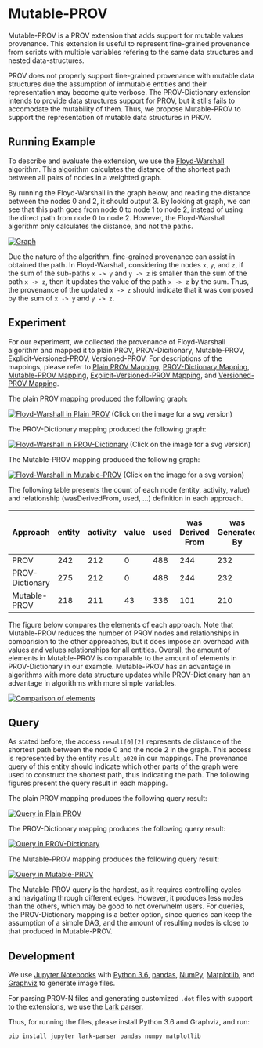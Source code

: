 # Mutable-PROV

Mutable-PROV is a PROV extension that adds support for mutable values provenance. This extension is useful to represent fine-grained provenance from scripts with multiple variables refering to the same data structures and nested data-structures.


PROV does not properly support fine-grained provenance with mutable data structures due the assumption of immutable entities and their representation may become quite verbose. The PROV-Dictionary extension intends to provide data structures support for PROV, but it stills fails to accomodate the mutability of them. Thus, we propose Mutable-PROV to support the representation of mutable data structures in PROV.

## Running Example

To describe and evaluate the extension, we use the [Floyd-Warshall](https://github.com/dew-uff/mutable-PROV/tree/master/algorithm.py) algorithm. This algorithm calculates the distance of the shortest path between all pairs of nodes in a weighted graph.

By running the Floyd-Warshall in the graph below, and reading the distance between the nodes 0 and 2, it should output 3. By looking at graph, we can see that this path goes from node 0 to node 1 to node 2, instead of using the direct path from node 0 to node 2. However, the Floyd-Warshall algorithm only calculates the distance, and not the paths.

[![Graph](https://github.com/dew-uff/mutable-prov/raw/master/graphs/graph.png)](https://github.com/dew-uff/mutable-prov/raw/master/graphs/graph.svg)

Due the nature of the algorithm, fine-grained provenance can assist in obtained the path. In Floyd-Warshall, considering the nodes `x`, `y`, and `z`, if the sum of the sub-paths `x -> y` and `y -> z` is smaller than the sum of the path `x -> z`, then it updates the value of the path `x -> z` by the sum. Thus, the provenance of the updated `x -> z` should indicate that it was composed by the sum of `x -> y` and `y -> z`.

## Experiment

For our experiment, we collected the provenance of Floyd-Warshall algorithm and mapped it to plain PROV, PROV-Dicitionary, Mutable-PROV, Explicit-Versioned-PROV, Versioned-PROV. For descriptions of the mappings, please refer to [Plain PROV Mapping](prov.md), [PROV-Dictionary Mapping](prov-dictionary.md), [Mutable-PROV Mapping](mutable-prov.md), [Explicit-Versioned-PROV Mapping](explicit-versioned-prov.md), and [Versioned-PROV Mapping](versioned-prov.md).


The plain PROV mapping produced the following graph:

[![Floyd-Warshall in Plain PROV](https://github.com/dew-uff/mutable-prov/raw/master/plain_prov/floydwarshall.png)](https://github.com/dew-uff/mutable-prov/raw/master/plain_prov/floydwarshall.svg)
(Click on the image for a svg version)

The PROV-Dictionary mapping produced the following graph:

[![Floyd-Warshall in PROV-Dictionary](https://github.com/dew-uff/mutable-prov/raw/master/prov_dictionary/floydwarshall.png)](https://github.com/dew-uff/mutable-prov/raw/master/prov_dictionary/floydwarshall.svg)
(Click on the image for a svg version)

The Mutable-PROV mapping produced the following graph:

[![Floyd-Warshall in Mutable-PROV](https://github.com/dew-uff/mutable-prov/raw/master/mutable_prov/floydwarshall.png)](https://github.com/dew-uff/mutable-prov/raw/master/mutable_prov/floydwarshall.svg)
(Click on the image for a svg version)

The following table presents the count of each node (entity, activity, value) and relationship (wasDerivedFrom, used, ...) definition in each approach.

Approach|entity|activity|value|used|was<br>Derived<br>From|was<br>Generated<br>By|had<br>Member|derived<br>By<br>Insertion<br>From|accessed<br>Part|accessed|defined|was<br>Defined<br>By|derived<br>By<br>Insertion
---|---|---|---|---|---|---|---|---|---|---|---|---|---
PROV|242|212|0|488|244|232|126|0|0|0|0|0|0
PROV-Dictionary|275|212|0|488|244|232|0|42|0|0|0|0|0
Mutable-PROV|218|211|43|336|101|210|0|0|134|47|37|37|8


The figure below compares the elements of each approach. Note that Mutable-PROV reduces the number of PROV nodes and relationships in comparision to the other approaches, but it does impose an overhead with values and values relationships for all entities. Overall, the amount of elements in Mutable-PROV is comparable to the amount of elements in PROV-Dictionary in our example. Mutable-PROV has an advantage in algorithms with more data structure updates while PROV-Dictionary han an advantage in algorithms with more simple variables.


[![Comparison of elements](https://github.com/dew-uff/mutable-prov/raw/master/graphs/comparison.png)](https://github.com/dew-uff/mutable-prov/raw/master/graphs/comparison.svg)


## Query

As stated before, the access `result[0][2]` represents de distance of the shortest path between the node 0 and the node 2 in the graph. This access is represented by the entity `result_a020` in our mappings.
The provenance query of this entity should indicate which other parts of the graph were used to construct the shortest path, thus indicating the path. The following figures present the query result in each mapping.

The plain PROV mapping produces the following query result:

[![Query in Plain PROV](https://github.com/dew-uff/mutable-prov/raw/master/plain_prov/query.png)](https://github.com/dew-uff/mutable-prov/raw/master/plain_prov/query.svg)

The PROV-Dictionary mapping produces the following query result:

[![Query in PROV-Dictionary](https://github.com/dew-uff/mutable-prov/raw/master/prov_dictionary/query.png)](https://github.com/dew-uff/mutable-prov/raw/master/prov_dictionary/query.svg)

The Mutable-PROV mapping produces the following query result:

[![Query in Mutable-PROV](https://github.com/dew-uff/mutable-prov/raw/master/mutable_prov/query.png)](https://github.com/dew-uff/mutable-prov/raw/master/mutable_prov/query.svg)


The Mutable-PROV query is the hardest, as it requires controlling cycles and navigating through different edges. However, it produces less nodes than the others, which may be good to not overwhelm users. For queries, the PROV-Dictionary mapping is a better option, since queries can keep the assumption of a simple DAG, and the amount of resulting nodes is close to that produced in Mutable-PROV.


## Development

We use [Jupyter Notebooks](https://github.com/dew-uff/mutable-PROV/tree/master/notebooks) with [Python 3.6](https://www.python.org/), [pandas](https://pandas.pydata.org/), [NumPy](http://www.numpy.org/), [Matplotlib](https://matplotlib.org/), and [Graphviz](https://www.graphviz.org/) to generate image files.

For parsing PROV-N files and generating customized `.dot` files with support to the extensions, we use the [Lark parser](https://github.com/erezsh/lark).

Thus, for running the files, please install Python 3.6 and Graphviz, and run:
```
pip install jupyter lark-parser pandas numpy matplotlib
```
